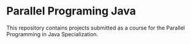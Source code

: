 # Parallel Programing Java
This repository contains projects submitted as a course for the Parallel Programming in Java Specialization.
